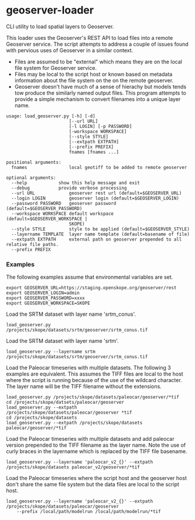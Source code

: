 # geoserver-loader
CLI utility to load spatial layers to Geoserver.

This loader uses the Geoserver's REST API to load files into a remote
Geoserver service. The script attempts to address a couple of issues
found with pervious uses of Geoserver in a similar context. 

* Files are assumed to be "external" which means they are on the local
file system for Geoserver service. 
* Files may be local to the script host or known based on metadata
information about the file system on the  on the remote geoserver.
* Geoserver doesn't have much of a sense of hierachy but models tends tow
produce the similarly named output files. This program attempts to provide
a simple mechanism to convert filenames into a unique layer name.

```
usage: load_geoserver.py [-h] [-d] 
                        [--url URL] 
                        [-l LOGIN] [-p PASSWORD] 
                        [-workspace WORKSPACE]
                        [--style STYLE]
                        [--extpath EXTPATH]
                        [--prefix PREFIX]
                        fnames [fnames ...]

positional arguments:
  fnames                local geotiff to be added to remote geoserver

optional arguments:
  --help            show this help message and exit
  --debug           provide verbose processing  
  --url URL             geoserver rest url (default=$GEOSERVER_URL)
  --login LOGIN         geoserver login (default=$GEOSERVER_LOGIN)
  --password PASSWORD   geoserver password (default=$GEOSERVER_PASSWORD)
  --workspace WORKSPACE default workspace (default=$GEOSERVER_WORKSPACE |
                        SKOPE)
  --style STYLE         style to be applied (default=$GEOSERVER_STYLE)
  --layername TEMPLATE  layer name template (default=basename of file)
  --extpath EXTPATH     external path on geoserver prepended to all relative file paths.
  --prefix PREFIX     
```

### Examples

The following examples assume that environmental variables are set.

```shell
export GEOSERVER_URL=https://staging.openskope.org/geoserver/rest
export GEOSERVER_LOGIN=admin
export GEOSERVER_PASSWORD=xxxx
export GEOSERVER_WORKSPACE=SKOPE
```

Load the SRTM dataset with layer name 'srtm_conus'.

```shell
load_geoserver.py /projects/skope/datasets/srtm/geoserver/srtm_conus.tif
```

Load the SRTM dataset with layer name 'srtm'.

```shell
load_geoserver.py --layername srtm /projects/skope/datasets/srtm/geoserver/srtm_conus.tif
```

Load the Paleocar timeseries with multiple datasets. The following 3 examples are
equivalent. This assumes the TIFF files are local to the host where the script is 
running because of the use of the wildcard character. The layer name will be the
TIFF filename without the extensions.

```shell
load_geoserver.py /projects/skope/datasets/paleocar/geoserver/*tif
cd /projects/skope/datsets/paleocar/geoserver
load_geoserver.py --extpath /projects/skope/datasets/paleocar/geoserver *tif
cd /projects/skope/datasets
load_geoserver.py --extpath /projects/skope/datasets paleocar/geoserver/*tif
```

Load the Paleocar timeseries with multiple datasets and add paleocar version
prepended to the TIFF filename as the layer name. Note the use of curly braces
in the layername which is replaced by the TIFF file basename.

```shell
load_geoserver.py --layername 'paleocar_v2_{}' --extpath /projects/skope/datasets paleocar_v2/geoserver/*tif
```

Load the Paleocar timeseries where the script host and the geoserver host don't share
the same file system but the data files are local to the script host.

```shell
load_geoserver.py --layername 'paleocar_v2_{}' --extpath /projects/skope/datasets/paleocar/geoserver 
    --prefix /local/path/modelrun /local/path/modelrun/*tif
```


